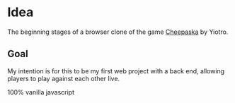 # Idea
The beginning stages of a browser clone of the game [Cheepaska](https://play.google.com/store/apps/details?id=yio.tro.cheepaska) by Yiotro.

## Goal
My intention is for this to be my first web project with a back end, allowing players to play against each other live.

100% vanilla javascript
